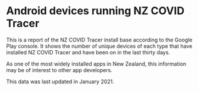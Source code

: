 # Android devices running NZ COVID Tracer

This is a report of the NZ COVID Tracer install base according to the Google Play console. It shows the number of unique devices of each type that have installed NZ COVID Tracer and have been on in the last thirty days.

As one of the most widely installed apps in New Zealand, this information may be of interest to other app developers.

This data was last updated in January 2021.
